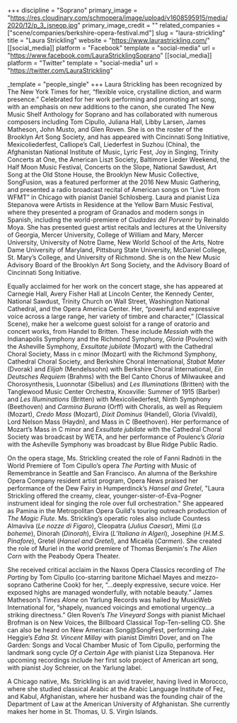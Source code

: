 +++
discipline = "Soprano"
primary_image = "https://res.cloudinary.com/schmopera/image/upload/v1608595915/media/2020/12/p_3_jsneop.jpg"
primary_image_credit = ""
related_companies = ["scene/companies/berkshire-opera-festival.md"]
slug = "laura-strickling"
title = "Laura Strickling"
website = "https://www.laurastrickling.com/"
[[social_media]]
platform = "Facebook"
template = "social-media"
url = "https://www.facebook.com/LauraStricklingSoprano"
[[social_media]]
platform = "Twitter"
template = "social-media"
url = "https://twitter.com/LauraStrickling"

_template = "people_single"
+++
Laura Strickling has been recognized by The New York Times for her, “flexible voice, crystalline diction, and warm presence.” Celebrated for her work performing and promoting art song, with an emphasis on new additions to the canon, she curated The New Music Shelf Anthology for Soprano and has collaborated with numerous composers including Tom Cipullo, Juliana Hall, Libby Larsen, James Matheson, John Musto, and Glen Roven. She is on the roster of the Brooklyn Art Song Society, and has appeared with Cincinnati Song Initiative, Mexicoliederfest, Calliope’s Call, Liederfest in Suzhou (China), the Afghanistan National Institute of Music, Lyric Fest, Joy in Singing, Trinity Concerts at One, the American Liszt Society, Baltimore Lieder Weekend, the Half Moon Music Festival, Concerts on the Slope, National Sawdust, Art Song at the Old Stone House, the Brooklyn New Music Collective, SongFusion, was a featured performer at the 2016 New Music Gathering, and presented a radio broadcast recital of American songs on “Live from WFMT” in Chicago with pianist Daniel Schlosberg. Laura and pianist Liza Stepanova were Artists in Residence at the Yellow Barn Music Festival, where they presented a program of Granados and modern songs in Spanish, including the world-premiere of _Ciudades del Porvenir_ by Reinaldo Moya. She has presented guest artist recitals and lectures at the University of Georgia, Mercer University, College of William and Mary, Mercer University, University of Notre Dame, New World School of the Arts, Notre Dame University of Maryland, Pittsburg State University, McDaniel College, St. Mary’s College, and University of Richmond. She is on the New Music Advisory Board of the Brooklyn Art Song Society, and the Advisory Board of Cincinnati Song Initiative.

Equally acclaimed for her work on the concert stage, she has appeared at Carnegie Hall, Avery Fisher Hall at Lincoln Center, the Kennedy Center, National Sawdust, Trinity Church on Wall Street, Washington National Cathedral, and the Opera America Center. Her, “powerful and expressive voice across a large range, her variety of timbre and character,” (Classical Scene), make her a welcome guest soloist for a range of oratorio and concert works, from Handel to Britten. These include _Messiah_ with the Indianapolis Symphony and the Richmond Symphony, _Gloria_ (Poulenc) with the Asheville Symphony, _Exsultate jubilate_ (Mozart) with the Cathedral Choral Society, Mass in c minor (Mozart) with the Richmond Symphony, Cathedral Choral Society, and Berkshire Choral International, _Stabat Mater_ (Dvorak) and _Elijah_ (Mendelssohn) with Berkshire Choral International, _Ein Deutsches Requiem_ (Brahms) with the Bel Canto Chorus of Milwaukee and Chorosynthesis, Luonnotar (Sibelius) and _Les Illuminations_ (Britten) with the Tanglewood Music Center Orchestra, Knoxville: Summer of 1915 (Barber) and _Les Illuminations_ (Britten) with Mexicoliederfest,  Ninth Symphony (Beethoven) and _Carmina Burana_ (Orff) with Choralis, as well as Requiem (Mozart), _Credo Mass_ (Mozart), _Dixit Dominus_ (Handel), Gloria (Vivaldi), Lord Nelson Mass (Haydn), and Mass in C (Beethoven). Her performance of Mozart’s Mass in C minor and _Exsultate jubilate_ with the Cathedral Choral Society was broadcast by WETA, and her performance of Poulenc’s _Gloria_ with the Asheville Symphony was broadcast by Blue Ridge Public Radio.

On the opera stage, Ms. Strickling created the role of Fanni Radnòti in the World Premiere of Tom Cipullo’s opera _The Parting_ with Music of Remembrance in Seattle and San Francisco. An alumna of the Berkshire Opera Company resident artist program, Opera News praised her performance of the Dew Fairy in Humperdinck’s _Hansel and Gretel_, "Laura Strickling offered the creamy, clear, younger-sister-of-Eva-Pogner instrument ideal for singing the role over full orchestration."  She appeared as Pamina in the Metropolitan Opera Guild's touring outreach production of _The Magic Flute_. Ms. Strickling’s operatic roles also include Countess Almaviva (_Le nozze di Figaro_), Cleopatra (_Julius Caesar_), Mimi (_La boheme_), Dinorah (_Dinorah_), Elvira (_L’Italiana in Algeri_), Josephine (_H.M.S. Pinafore_), Gretel (_Hansel and Gretel_), and Micaëla (_Carmen_). She created the role of Muriel in the world premiere of Thomas Benjamin's _The Alien Corn_ with the Peabody Opera Theater.

She received critical acclaim in the Naxos Opera Classics recording of _The Parting_ by Tom Cipullo (co-starring baritone Michael Mayes and mezzo-soprano Catherine Cook) for her, “…deeply expressive, secure voice. Her exposed highs are managed wonderfully, with notable beauty.” James Matheson’s _Times Alone_ on Yarlung Records was hailed by MusicWeb International for, “shapely, nuanced voicings and emotional urgency...a striking directness.” Glen Roven’s _The Vineyard Songs_ with pianist Michael Brofman is on New Voices, the Billboard Classical Top-Ten-selling CD.  She can also be heard on New American Song@SongFest, performing Jake Heggie’s _Edna St. Vincent Millay_ with pianist Dimitri Dover, and on The Garden: Songs and Vocal Chamber Music of Tom Cipullo, performing the landmark song cycle _Of a Certain Age_ with pianist Liza Stepanova. Her upcoming recordings include her first solo project of American art song, with pianist Joy Schreier, on the Yarlung label.

A Chicago native, Ms. Strickling is an avid traveler, having lived in Morocco, where she studied classical Arabic at the Arabic Language Institute of Fez, and Kabul, Afghanistan, where her husband was the founding chair of the Department of Law at the American University of Afghanistan. She currently makes her home in St. Thomas, U. S. Virgin Islands.
